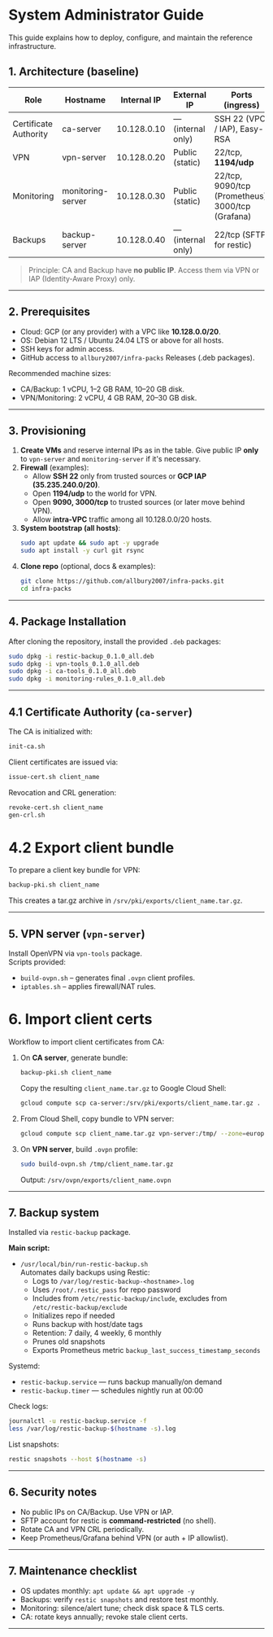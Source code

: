# System Administrator Guide

This guide explains how to deploy, configure, and maintain the reference infrastructure.

## 1. Architecture (baseline)
| Role                  | Hostname           | Internal IP | External IP      | Ports (ingress)                 |
|-----------------------|--------------------|-------------|------------------|---------------------------------|
| Certificate Authority | ca-server          | 10.128.0.10 | — (internal only)| SSH 22 (VPC / IAP), Easy-RSA    |
| VPN                   | vpn-server         | 10.128.0.20 | Public (static)  | 22/tcp, **1194/udp**            |
| Monitoring            | monitoring-server  | 10.128.0.30 | Public (static)  | 22/tcp, 9090/tcp (Prometheus), 3000/tcp (Grafana) |
| Backups               | backup-server      | 10.128.0.40 | — (internal only)| 22/tcp (SFTP for restic)        |

> Principle: CA and Backup have **no public IP**. Access them via VPN or IAP (Identity-Aware Proxy) only.

---

## 2. Prerequisites
- Cloud: GCP (or any provider) with a VPC like **10.128.0.0/20**.
- OS: Debian 12 LTS / Ubuntu 24.04 LTS or above for all hosts.
- SSH keys for admin access.
- GitHub access to `allbury2007/infra-packs` Releases (.deb packages).

Recommended machine sizes:
- CA/Backup: 1 vCPU, 1–2 GB RAM, 10–20 GB disk.
- VPN/Monitoring: 2 vCPU, 4 GB RAM, 20–30 GB disk.

---

## 3. Provisioning
1. **Create VMs** and reserve internal IPs as in the table. Give public IP **only** to `vpn-server` and `monitoring-server` if it's necessary.
2. **Firewall** (examples):
   - Allow **SSH 22** only from trusted sources or **GCP IAP (35.235.240.0/20)**.
   - Open **1194/udp** to the world for VPN.
   - Open **9090, 3000/tcp** to trusted sources (or later move behind VPN).
   - Allow **intra-VPC** traffic among all 10.128.0.0/20 hosts.
3. **System bootstrap (all hosts)**:
   ```bash
   sudo apt update && sudo apt -y upgrade
   sudo apt install -y curl git rsync
   ```
4. **Clone repo** (optional, docs & examples):
   ```bash
   git clone https://github.com/allbury2007/infra-packs.git
   cd infra-packs
   ```

---

## 4. Package Installation

After cloning the repository, install the provided `.deb` packages:

```bash
sudo dpkg -i restic-backup_0.1.0_all.deb
sudo dpkg -i vpn-tools_0.1.0_all.deb
sudo dpkg -i ca-tools_0.1.0_all.deb
sudo dpkg -i monitoring-rules_0.1.0_all.deb
```

---

## 4.1 Certificate Authority (`ca-server`)

The CA is initialized with:

```bash
init-ca.sh
```

Client certificates are issued via:

```bash
issue-cert.sh client_name
```

Revocation and CRL generation:

```bash
revoke-cert.sh client_name
gen-crl.sh
```

# 4.2 Export client bundle
To prepare a client key bundle for VPN:

```bash
backup-pki.sh client_name
```

This creates a tar.gz archive in `/srv/pki/exports/client_name.tar.gz`.

---

## 5. VPN server (`vpn-server`)

Install OpenVPN via `vpn-tools` package.  
Scripts provided:

- `build-ovpn.sh` – generates final `.ovpn` client profiles.  
- `iptables.sh` – applies firewall/NAT rules.  

# 6. Import client certs
Workflow to import client certificates from CA:

1. On **CA server**, generate bundle:

   ```bash
   backup-pki.sh client_name
   ```

   Copy the resulting `client_name.tar.gz` to Google Cloud Shell:

   ```bash
   gcloud compute scp ca-server:/srv/pki/exports/client_name.tar.gz . --zone=europe-west3-a --tunnel-through-iap
   ```

2. From Cloud Shell, copy bundle to VPN server:

   ```bash
   gcloud compute scp client_name.tar.gz vpn-server:/tmp/ --zone=europe-west3-a --tunnel-through-iap
   ```

3. On **VPN server**, build `.ovpn` profile:

   ```bash
   sudo build-ovpn.sh /tmp/client_name.tar.gz
   ```

   Output: `/srv/ovpn/exports/client_name.ovpn`

---

## 7. Backup system
Installed via `restic-backup` package.

**Main script:**
- `/usr/local/bin/run-restic-backup.sh`  
  Automates daily backups using Restic:
  - Logs to `/var/log/restic-backup-<hostname>.log`
  - Uses `/root/.restic_pass` for repo password
  - Includes from `/etc/restic-backup/include`, excludes from `/etc/restic-backup/exclude`
  - Initializes repo if needed
  - Runs backup with host/date tags
  - Retention: 7 daily, 4 weekly, 6 monthly
  - Prunes old snapshots
  - Exports Prometheus metric `backup_last_success_timestamp_seconds`

Systemd:
- `restic-backup.service` — runs backup manually/on demand
- `restic-backup.timer` — schedules nightly run at 00:00

Check logs:
```bash
journalctl -u restic-backup.service -f
less /var/log/restic-backup-$(hostname -s).log
```

List snapshots:
```bash
restic snapshots --host $(hostname -s)
```

---

## 6. Security notes
- No public IPs on CA/Backup. Use VPN or IAP.
- SFTP account for restic is **command-restricted** (no shell).
- Rotate CA and VPN CRL periodically.
- Keep Prometheus/Grafana behind VPN (or auth + IP allowlist).

---

## 7. Maintenance checklist
- OS updates monthly: `apt update && apt upgrade -y`
- Backups: verify `restic snapshots` and restore test monthly.
- Monitoring: silence/alert tune; check disk space & TLS certs.
- CA: rotate keys annually; revoke stale client certs.

---